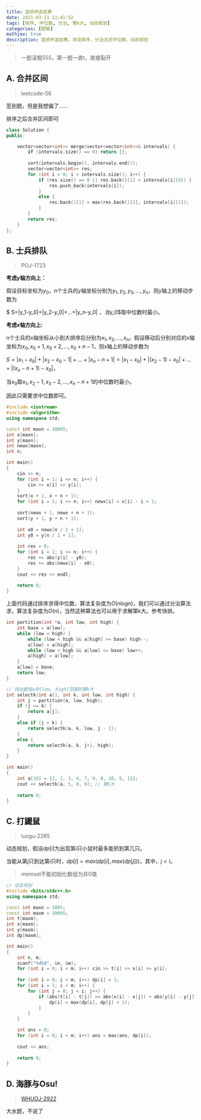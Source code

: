 ```yaml
---
title: 蓝桥杯选拔赛
date: 2021-03-21 11:41:52
tags: [排序, 中位数, 分治, 第k大, 动态规划]
categories: [题解]
mathjax: true
description: 蓝桥杯选拔赛。涉及排序，分治法求中位数，动态规划
---
```


> 一题滚粗555，第一题一直t，直接裂开

## A. 合并区间

> leetcode-56

签到题，但是我想偏了……

排序之后合并区间即可

```c++
class Solution {
public:

    vector<vector<int>> merge(vector<vector<int>>& intervals) {
        if (intervals.size() == 0) return {};
        
        sort(intervals.begin(), intervals.end());
        vector<vector<int>> res;
        for (int i = 0; i < intervals.size(); i++) {
            if (res.size() == 0 || res.back()[1] < intervals[i][0]) {
                res.push_back(intervals[i]);
            }
            else {
                res.back()[1] = max(res.back()[1], intervals[i][1]);
            }
        }
        return res;
    }
};
```

## B. 士兵排队

> POJ-1723

**考虑$y$轴方向上：**

假设目标坐标为$y_0$，$n$个士兵的$y$轴坐标分别为$y_1, y_2, y_3, ..., y_n$，则$y$轴上的移动步数为

$ S=|y_1-y_0|+|y_2-y_0|+...+|y_n-y_0| $，当$y_0$取中位数时最小。

**考虑$x$轴方向上:**

n个士兵的x轴坐标从小到大排序后分别为$x_1, x_2, ..., x_n$，假设移动后分别对应的x轴坐标为$x_0, x_0+1,x_0+2,...,x_0+n-1$，则x轴上的移动步数为

$S=|x_1-x_0|+|x_2-x_0-1|+...+|x_n-n+1|=|x_1-x_0|+|(x_2-1)-x_0|+...+|(x_n-n+1)-x_0|$，

当$x_0$取$x_1, x_2-1, x_3-2, ..., x_n-n+1$的中位数时最小。

因此只需要求中位数即可。

```c++
#include <iostream>
#include <algorithm>
using namespace std;

const int maxn = 10005;
int x[maxn];
int y[maxn];
int newx[maxn];
int n;

int main()
{
	cin >> n;
	for (int i = 1; i <= n; i++) {
		cin >> x[i] >> y[i];
	}
	sort(x + 1, x + n + 1);
	for (int i = 1; i <= n; i++) newx[i] = x[i] - i + 1;
	
	sort(newx + 1, newx + n + 1);
	sort(y + 1, y + n + 1);
	
	int x0 = newx[n / 2 + 1];
	int y0 = y[n / 2 + 1];
	
	int res = 0;
	for (int i = 1; i <= n; i++) {
		res += abs(y[i] - y0);
		res += abs(newx[i] - x0);
	}
	cout << res << endl;
	
	return 0;
}
```

上面代码通过排序求得中位数，算法复杂度为$O(n log n)$，我们可以通过分治算法求，算法复杂度为$O(n)$，当然这种算法也可以用于求解第k大。参考快排。

```c++
int partition(int *a, int low, int high) {
    int base = a[low];
    while (low < high) {
        while (low < high && a[high] >= base) high--;
        a[low] = a[high];
        while (low < high && a[low] <= base) low++;
        a[high] = a[low];
    }
    a[low] = base;
    return low;
}

// 找出数组a中[low, high]范围的第k大
int selectk(int a[], int k, int low, int high) {
    int j = partition(a, low, high);
    if (j == k) {
        return a[j];
    }
    else if (j > k) {
        return selectk(a, k, low, j - 1);
    }
    else {
        return selectk(a, k, j+1, high);
    }
}

int main()
{
    int a[10] = {2, 1, 3, 4, 7, 9, 8, 10, 5, 11};
    cout << selectk(a, 5, 0, 9); // 第6大
    
    return 0;
}
```

## C. 打鼹鼠

> luogu-2285

动态规划，假设$dp[i]$为出现第$i$只小鼠时最多能抓到第几只。

当能从第$j$只到达第$i$只时，$dp[i] = max(dp[i], max(dp[j]))$，其中，$j < i$。

> memset不能初始化数组为非0值

```c++
// 动态规划 
#include <bits/stdc++.h>
using namespace std;

const int maxn = 1005;
const int maxm = 10005;
int t[maxm];
int x[maxm];
int y[maxm];
int dp[maxm]; 

int main()
{
	int n, m;
	scanf("%d%d", &n, &m);
	for (int i = 0; i < m; i++) cin >> t[i] >> x[i] >> y[i];
	
	for (int i = 0; i < m; i++) dp[i] = 1;
	for (int i = 1; i < m; i++) {
		for (int j = 0; j < i; j++) {
			if (abs(t[i] - t[j]) >= abs(x[i] - x[j]) + abs(y[i] - y[j])) {
				dp[i] = max(dp[i], dp[j] + 1);
			}
		}
	}

	int ans = 0;
	for (int i = 0; i < m; i++) ans = max(ans, dp[i]);
	
	cout << ans;
	
	return 0;
}
```

## D. 海豚与Osu!

> [WHUOJ-2922](http://125.220.157.120:8080/acm/submit_ce.jsp?problemID=2922)

大水题，不说了